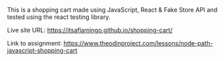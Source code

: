 
This is a shopping cart made using JavaScript, React & Fake Store API and tested using the react testing library. 

Live site URL: https://itsaflamingo.github.io/shopping-cart/

Link to assignment: https://www.theodinproject.com/lessons/node-path-javascript-shopping-cart





